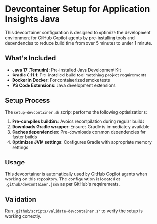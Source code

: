 # Devcontainer Setup for Application Insights Java

This devcontainer configuration is designed to optimize the development environment for GitHub Copilot agents by pre-installing tools and dependencies to reduce build time from over 5 minutes to under 1 minute.

## What's Included

- **Java 17 (Temurin)**: Pre-installed Java Development Kit
- **Gradle 8.11.1**: Pre-installed build tool matching project requirements
- **Docker in Docker**: For containerized smoke tests
- **VS Code Extensions**: Java development extensions

## Setup Process

The `setup-devcontainer.sh` script performs the following optimizations:

1. **Pre-compiles buildSrc**: Avoids recompilation during regular builds
2. **Downloads Gradle wrapper**: Ensures Gradle is immediately available
3. **Caches dependencies**: Pre-downloads common dependencies for faster builds
4. **Optimizes JVM settings**: Configures Gradle with appropriate memory settings

## Usage

This devcontainer is automatically used by GitHub Copilot agents when working on this repository. The configuration is located at `.github/devcontainer.json` as per GitHub's requirements.

## Validation

Run `.github/scripts/validate-devcontainer.sh` to verify the setup is working correctly.